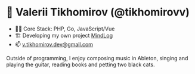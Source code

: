 # 👋 Valerii Tikhomirov (@tikhomirovv)

- 👨‍💻 Core Stack: PHP, Go, JavaScript/Vue
- 🏗️ Developing my own project [MindLog](https://mindlog.app)
- 📫 v.tikhomirov.dev@gmail.com


Outside of programming, I enjoy composing music in Ableton, singing and playing the guitar, reading books and petting two black cats.

<!---
tikhomirovv/tikhomirovv is a ✨ special ✨ repository because its `README.md` (this file) appears on your GitHub profile.
You can click the Preview link to take a look at your changes.
--->
